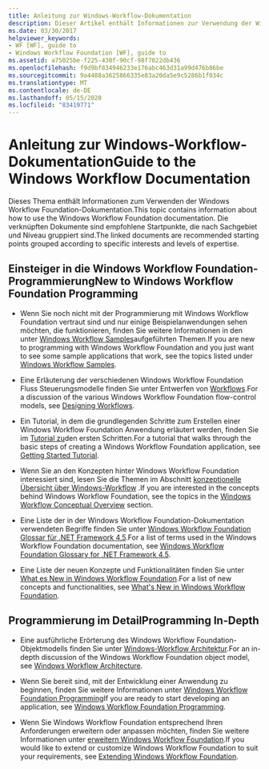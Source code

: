 ```yaml
---
title: Anleitung zur Windows-Workflow-Dokumentation
description: Dieser Artikel enthält Informationen zur Verwendung der Windows Workflow Foundation Dokumentation, gruppiert nach Interessen und Fachkenntnissen.
ms.date: 03/30/2017
helpviewer_keywords:
- WF [WF], guide to
- Windows Workflow Foundation [WF], guide to
ms.assetid: a75025be-f225-430f-90cf-98f7022db436
ms.openlocfilehash: f9d9bf834946233e176abc463d31a99d476b86be
ms.sourcegitcommit: 9a4488a3625866335e83a20da5e9c5286b1f034c
ms.translationtype: MT
ms.contentlocale: de-DE
ms.lasthandoff: 05/15/2020
ms.locfileid: "83419771"
---
```

# <a name="guide-to-the-windows-workflow-documentation"></a><span data-ttu-id="fd6a4-103">Anleitung zur Windows-Workflow-Dokumentation</span><span class="sxs-lookup"><span data-stu-id="fd6a4-103">Guide to the Windows Workflow Documentation</span></span>
<span data-ttu-id="fd6a4-104">Dieses Thema enthält Informationen zum Verwenden der Windows Workflow Foundation-Dokumentation.</span><span class="sxs-lookup"><span data-stu-id="fd6a4-104">This topic contains information about how to use the Windows Workflow Foundation documentation.</span></span> <span data-ttu-id="fd6a4-105">Die verknüpften Dokumente sind empfohlene Startpunkte, die nach Sachgebiet und Niveau gruppiert sind.</span><span class="sxs-lookup"><span data-stu-id="fd6a4-105">The linked documents are recommended starting points grouped according to specific interests and levels of expertise.</span></span>  
  
## <a name="new-to-windows-workflow-foundation-programming"></a><span data-ttu-id="fd6a4-106">Einsteiger in die Windows Workflow Foundation-Programmierung</span><span class="sxs-lookup"><span data-stu-id="fd6a4-106">New to Windows Workflow Foundation Programming</span></span>  
  
- <span data-ttu-id="fd6a4-107">Wenn Sie noch nicht mit der Programmierung mit Windows Workflow Foundation vertraut sind und nur einige Beispielanwendungen sehen möchten, die funktionieren, finden Sie weitere Informationen in den unter [Windows Workflow Samples](./samples/index.md)aufgeführten Themen.</span><span class="sxs-lookup"><span data-stu-id="fd6a4-107">If you are new to programming with Windows Workflow Foundation and you just want to see some sample applications that work, see the topics listed under [Windows Workflow Samples](./samples/index.md).</span></span>  
  
- <span data-ttu-id="fd6a4-108">Eine Erläuterung der verschiedenen Windows Workflow Foundation Fluss Steuerungsmodelle finden Sie unter Entwerfen von [Workflows](designing-workflows.md).</span><span class="sxs-lookup"><span data-stu-id="fd6a4-108">For a discussion of the various Windows Workflow Foundation flow-control models, see [Designing Workflows](designing-workflows.md).</span></span>  
  
- <span data-ttu-id="fd6a4-109">Ein Tutorial, in dem die grundlegenden Schritte zum Erstellen einer Windows Workflow Foundation Anwendung erläutert werden, finden Sie im [Tutorial zu](getting-started-tutorial.md)den ersten Schritten.</span><span class="sxs-lookup"><span data-stu-id="fd6a4-109">For a tutorial that walks through the basic steps of creating a Windows Workflow Foundation application, see [Getting Started Tutorial](getting-started-tutorial.md).</span></span>  
  
- <span data-ttu-id="fd6a4-110">Wenn Sie an den Konzepten hinter Windows Workflow Foundation interessiert sind, lesen Sie die Themen im Abschnitt [konzeptionelle Übersicht über Windows-Workflow](conceptual-overview.md) .</span><span class="sxs-lookup"><span data-stu-id="fd6a4-110">If you are interested in the concepts behind Windows Workflow Foundation, see the topics in the [Windows Workflow Conceptual Overview](conceptual-overview.md) section.</span></span>  
  
- <span data-ttu-id="fd6a4-111">Eine Liste der in der Windows Workflow Foundation-Dokumentation verwendeten Begriffe finden Sie unter [Windows Workflow Foundation Glossar für .NET Framework 4,5](glossary.md).</span><span class="sxs-lookup"><span data-stu-id="fd6a4-111">For a list of terms used in the Windows Workflow Foundation documentation, see [Windows Workflow Foundation Glossary for .NET Framework 4.5](glossary.md).</span></span>  
  
- <span data-ttu-id="fd6a4-112">Eine Liste der neuen Konzepte und Funktionalitäten finden Sie unter [What es New in Windows Workflow Foundation](whats-new.md).</span><span class="sxs-lookup"><span data-stu-id="fd6a4-112">For a list of new concepts and functionalities, see [What's New in Windows Workflow Foundation](whats-new.md).</span></span>  
  
## <a name="programming-in-depth"></a><span data-ttu-id="fd6a4-113">Programmierung im Detail</span><span class="sxs-lookup"><span data-stu-id="fd6a4-113">Programming In-Depth</span></span>  
  
- <span data-ttu-id="fd6a4-114">Eine ausführliche Erörterung des Windows Workflow Foundation-Objektmodells finden Sie unter [Windows-Workflow Architektur](architecture.md).</span><span class="sxs-lookup"><span data-stu-id="fd6a4-114">For an in-depth discussion of the Windows Workflow Foundation object model, see [Windows Workflow Architecture](architecture.md).</span></span>  
  
- <span data-ttu-id="fd6a4-115">Wenn Sie bereit sind, mit der Entwicklung einer Anwendung zu beginnen, finden Sie weitere Informationen unter [Windows Workflow Foundation Programming](programming.md)</span><span class="sxs-lookup"><span data-stu-id="fd6a4-115">If you are ready to start developing an application, see [Windows Workflow Foundation Programming](programming.md).</span></span>  
  
- <span data-ttu-id="fd6a4-116">Wenn Sie Windows Workflow Foundation entsprechend Ihren Anforderungen erweitern oder anpassen möchten, finden Sie weitere Informationen unter [erweitern Windows Workflow Foundation](extend.md).</span><span class="sxs-lookup"><span data-stu-id="fd6a4-116">If you would like to extend or customize Windows Workflow Foundation to suit your requirements, see [Extending Windows Workflow Foundation](extend.md).</span></span>

